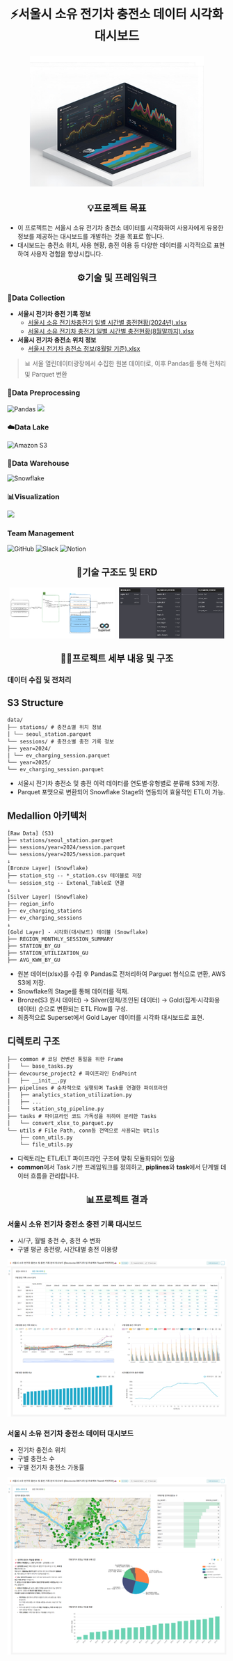 # <p align="center">⚡서울시 소유 전기차 충전소 데이터 시각화 대시보드 </p>

<p align="center">
  <img src="https://github.com/Lepus0T/report/blob/main/dashboard_visual.png?raw=true" 
       width="400"
       height="300"
       alt="Dashboard Visualization">
</p>

## <p align="center">💡프로젝트 목표 </p>
- 이 프로젝트는 서울시 소유 전기차 충전소 데이터를 시각화하여 사용자에게 유용한 정보를 제공하는 대시보드를 개발하는 것을 목표로 합니다.  
- 대시보드는 충전소 위치, 사용 현황, 충전 이용 등 다양한 데이터를 시각적으로 표현하여 사용자 경험을 향상시킵니다.

## <p align="center">⚙️기술 및 프레임워크 </p>
### 📂Data Collection
- **서울시 전기차 충전 기록 정보**
  - [서울시 소유 전기차충전기 일별 시간별 충전현황(2024년).xlsx](https://github.com/user-attachments/files/XXXXX/2024.xlsx)
  - [서울시 소유 전기차 충전기 일별 시간별 충전현황(8월말까지).xlsx](https://github.com/user-attachments/files/YYYY/8m.xlsx)
- **서울시 전기차 충전소 위치 정보**
  - [서울시 전기차 충전소 정보(8월말 기준).xlsx](https://github.com/user-attachments/files/ZZZZ/station.xlsx)
> 📊 서울 열린데이터광장에서 수집한 원본 데이터로, 이후 Pandas를 통해 전처리 및 Parquet 변환


### 🧹Data Preprocessing
![Pandas](https://img.shields.io/badge/pandas-%23150458.svg?style=for-the-badge&logo=pandas&logoColor=white)
<img src="https://img.shields.io/badge/ApacheParquet-50ABF1?style=for-the-badge&logo=ApachParquet&logoColor=black">

### ☁️Data Lake
![Amazon S3](https://img.shields.io/badge/Amazon%20S3-FF9900?style=for-the-badge&logo=amazons3&logoColor=white)

### 🧊Data Warehouse
![Snowflake](https://img.shields.io/badge/snowflake-%2329B5E8.svg?style=for-the-badge&logo=snowflake&logoColor=white)

### 📊Visualization
<img src="https://img.shields.io/badge/ApacheSuperset-20A6C9?style=for-the-badge&logo=ApacheSuperset&logoColor=black">

### Team Management
![GitHub](https://img.shields.io/badge/github-%23121011.svg?style=for-the-badge&logo=github&logoColor=white)
![Slack](https://img.shields.io/badge/Slack-4A154B?style=for-the-badge&logo=slack&logoColor=white)
![Notion](https://img.shields.io/badge/Notion-%23000000.svg?style=for-the-badge&logo=notion&logoColor=white)

## <p align="center">📝기술 구조도 및 ERD</p>

<div align="center" style="display: flex; justify-content: center; gap: 10px;">
  <img src="https://github.com/Lepus0T/report/blob/main/stack_structure.png?raw=true" width="48%" alt="기술 구조도">
  <img src="https://github.com/Lepus0T/report/blob/main/image%20(2).png?raw=true" width="48%" alt="ERD">
</div>

## <p align="center"> 👨‍💻프로젝트 세부 내용 및 구조</p>
### 데이터 수집 및 전처리
## S3 Structure
```
data/
├── stations/ # 충전소별 위치 정보
│ └── seoul_station.parquet
└── sessions/ # 충전소별 충전 기록 정보
├── year=2024/
│ └── ev_charging_session.parquet
└── year=2025/
└── ev_charging_session.parquet
```
- 서울시 전기차 충전소 및 충전 이력 데이터를 연도별·유형별로 분류해 S3에 저장.
- Parquet 포맷으로 변환되어 Snowflake Stage와 연동되어 효율적인 ETL이 가능.

## Medallion 아키텍처
```
[Raw Data] (S3)
├── stations/seoul_station.parquet
├── sessions/year=2024/session.parquet
└── sessions/year=2025/session.parquet
↓
[Bronze Layer] (Snowflake)
├── station_stg -- *_station.csv 테이블로 저장
└── session_stg -- Extenal_Table로 연결
↓
[Silver Layer] (Snowflake)
├── region_info
├── ev_charging_stations 
├── ev_charging_sessions
↓
[Gold Layer] - 시각화(대시보드) 테이블 (Snowflake)
├── REGION_MONTHLY_SESSION_SUMMARY
├── STATION_BY_GU
├── STATION_UTILIZATION_GU
├── AVG_KWH_BY_GU
```
- 원본 데이터(xlsx)를 수집 후 Pandas로 전처리하여 Parguet 형식으로 변환, AWS S3에 저장.
- Snowflake의 Stage를 통해 데이터를 적재.
- Bronze(S3 원시 데이터) -> Silver(정제/조인된 데이터) -> Gold(집계·시각화용 데이터) 순으로 변환되는 ETL Flow를 구성.
- 최종적으로 Superset에서 Gold Layer 데이터를 시각화 대시보드로 표현.
  
## 디렉토리 구조
```/src
├── common # 코딩 컨벤션 통일을 위한 Frame
│   └── base_tasks.py
├── devcourse_project2 # 파이프라인 EndPoint
│   ├── __init__.py 
├── pipelines # 순차적으로 실행되며 Task를 연결한 파이프라인
│   ├── analytics_station_utilization.py
│   ├── ...
│   └── station_stg_pipeline.py
├── tasks # 파이프라인 코드 가독성을 위하여 분리한 Tasks
│   └── convert_xlsx_to_parquet.py
└── utils # File Path, conn등 전역으로 사용되는 Utils
    ├── conn_utils.py
    └── file_utils.py
```
- 디렉토리는 ETL/ELT 파이프라인 구조에 맞춰 모듈화되어 있음
- **common**에서 Task 기반 프레임워크를 정의하고, **piplines**와 **task**에서 단계별 데이터 흐름을 관리합니다.

## <p align="center"> 📊프로젝트 결과</p>

### 서울시 소유 전기차 충전소 충전 기록 대시보드
- 시/구, 월별 충전 수, 충전 수 변화
- 구별 평균 충전량, 시간대별 충전 이용량
<img src="https://github.com/Lepus0T/report/blob/main/screencapture-localhost-8088-superset-dashboard-17-2025-10-31-13_56_04.png?raw=true">

### 서울시 소유 전기차 충전소 데이터 대시보드
- 전기차 충전소 위치
- 구별 충전소 수
- 구별 전기차 충전소 가동률
<img src="https://github.com/Lepus0T/report/blob/main/screencapture-localhost-8088-superset-dashboard-17-2025-10-31-13_56_15.png?raw=true">

